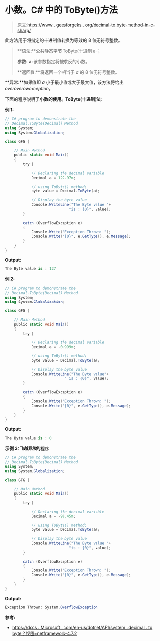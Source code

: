 # 小数。C# 中的 ToByte()方法

> 原文:[https://www . geesforgeks . org/decimal-to byte-method-in-c-sharp/](https://www.geeksforgeeks.org/decimal-tobyte-method-in-c-sharp/)

此方法用于将指定的十进制值转换为等效的 8 位无符号整数。

> **语法:**公共静态字节 ToByte(十进制 a)；
> 
> **参数:**
> **a** :该参数指定将被求反的小数。
> 
> **返回值:**将返回一个相当于 *a* 的 8 位无符号整数。

**异常:**如果值即 *a* 小于最小值或大于最大值，该方法将给出*overoverowexception*。

下面的程序说明了**小数的使用。ToByte(十进制)法**:

**例 1:**

```cs
// C# program to demonstrate the
// Decimal.ToByte(Decimal) Method
using System;
using System.Globalization;

class GFG {

    // Main Method
    public static void Main()
    {
        try {

            // Declaring the decimal variable
            Decimal a = 127.97m;

            // using ToByte() method;
            byte value = Decimal.ToByte(a);

            // Display the byte value
            Console.WriteLine("The Byte value "+
                             "is : {0}", value);
        }

        catch (OverflowException e) 
        {
            Console.Write("Exception Thrown: ");
            Console.Write("{0}", e.GetType(), e.Message);
        }
    }
}
```

**Output:**

```cs
The Byte value is : 127

```

**例 2:**

```cs
// C# program to demonstrate the
// Decimal.ToByte(Decimal) Method
using System;
using System.Globalization;

class GFG {

    // Main Method
    public static void Main()
    {
        try {

            // Declaring the decimal variable
            Decimal a = -0.999m;

            // using ToByte() method;
            byte value = Decimal.ToByte(a);

            // Display the byte value
            Console.WriteLine("The Byte value"+
                           " is : {0}", value);
        }

        catch (OverflowException e) 
        {
            Console.Write("Exception Thrown: ");
            Console.Write("{0}", e.GetType(), e.Message);
        }
    }
}
```

**Output:**

```cs
The Byte value is : 0

```

**示例 3:*飞越异常*的**程序

```cs
// C# program to demonstrate the
// Decimal.ToByte(Decimal) Method
using System;
using System.Globalization;

class GFG {

    // Main Method
    public static void Main()
    {
        try {

            // Declaring the decimal variable
            Decimal a = -98.45m;

            // using ToByte() method;
            byte value = Decimal.ToByte(a);

            // Display the byte value
            Console.WriteLine("The Byte value "+
                             "is : {0}", value);
        }

        catch (OverflowException e) 
        {
            Console.Write("Exception Thrown: ");
            Console.Write("{0}", e.GetType(), e.Message);
        }
    }
}
```

**Output:**

```cs
Exception Thrown: System.OverflowException

```

**参考:**

*   [https://docs . Microsoft . com/en-us/dotnet/API/system . decimal . to byte？视图=netframework-4.7.2](https://docs.microsoft.com/en-us/dotnet/api/system.decimal.tobyte?view=netframework-4.7.2)